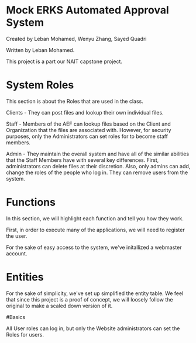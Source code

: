 # Mock ERKS Automated Approval System

Created by Leban Mohamed, Wenyu Zhang, Sayed Quadri

Written by Leban Mohamed.

This project is a part our NAIT capstone project.

# System Roles

This section is about the Roles that are used in the class. 

Clients - They can post files and lookup their own individual files.

Staff - Members of the AEF can lookup files based on the Client and Organization that the files are
associated with. However, for security purposes, only the Administrators can set roles for to become staff members.


Admin - They maintain the overall system and have all of the similar abilities that the Staff Members have
with several key differences. First, administrators can delete files at their discretion.
Also, only admins can add, change the roles of the people who log in. They can remove users from the system.

# Functions

In this section, we will highlight each function and tell you how they work.


First, in order to execute many of the applications, we will need to register the user.

For the sake of easy access to the system, we've initallized a webmaster account.

# Entities

For the sake of simplicity, we've set up simplified the entity table. We feel that since this project is
a proof of concept, we will loosely follow the original to make a scaled down version of it.

#Basics

All User roles can log in, but only the Website administrators can set the Roles for users.


 

